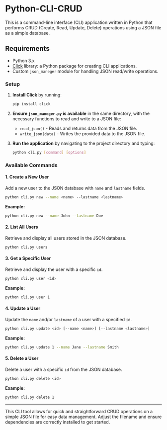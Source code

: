 # Python-CLI-CRUD

This is a command-line interface (CLI) application written in Python that performs CRUD (Create, Read, Update, Delete) operations using a JSON file as a simple database.

## Requirements
- Python 3.x
- [Click](https://click.palletsprojects.com/) library: a Python package for creating CLI applications.
- Custom `json_maneger` module for handling JSON read/write operations.

### Setup

1. **Install Click** by running:
   ```bash
   pip install click
   ```

2. **Ensure `json_maneger.py` is available** in the same directory, with the necessary functions to read and write to a JSON file:
   - `read_json()` - Reads and returns data from the JSON file.
   - `write_json(data)` - Writes the provided data to the JSON file.

3. **Run the application** by navigating to the project directory and typing:
   ```bash
   python cli.py [command] [options]
   ```

### Available Commands

#### 1. Create a New User

Add a new user to the JSON database with `name` and `lastname` fields.

```bash
python cli.py new --name <name> --lastname <lastname>
```

**Example:**
```bash
python cli.py new --name John --lastname Doe
```

#### 2. List All Users

Retrieve and display all users stored in the JSON database.

```bash
python cli.py users
```

#### 3. Get a Specific User

Retrieve and display the user with a specific `id`.

```bash
python cli.py user <id>
```

**Example:**
```bash
python cli.py user 1
```

#### 4. Update a User

Update the `name` and/or `lastname` of a user with a specified `id`.

```bash
python cli.py update <id> [--name <name>] [--lastname <lastname>]
```

**Example:**
```bash
python cli.py update 1 --name Jane --lastname Smith
```

#### 5. Delete a User

Delete a user with a specific `id` from the JSON database.

```bash
python cli.py delete <id>
```

**Example:**
```bash
python cli.py delete 1
```

---

This CLI tool allows for quick and straightforward CRUD operations on a simple JSON file for easy data management. Adjust the filename and ensure dependencies are correctly installed to get started.
